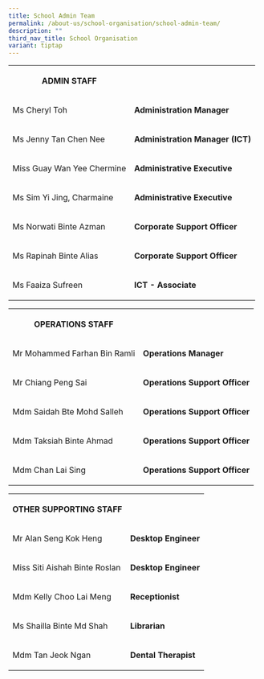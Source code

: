 ```yaml
---
title: School Admin Team
permalink: /about-us/school-organisation/school-admin-team/
description: ""
third_nav_title: School Organisation
variant: tiptap
---
```

<table style="minWidth: 50px">
<colgroup>
<col>
<col>
</colgroup>
<tbody>
<tr>
<th rowspan="1" colspan="1">
<p>ADMIN STAFF</p>
</th>
<th rowspan="1" colspan="1">
<p></p>
</th>
</tr>
<tr>
<td rowspan="1" colspan="1">
<p>Ms Cheryl Toh</p>
</td>
<td rowspan="1" colspan="1">
<p><strong>Administration Manager</strong>
</p>
</td>
</tr>
<tr>
<td rowspan="1" colspan="1">
<p>Ms Jenny Tan Chen Nee</p>
</td>
<td rowspan="1" colspan="1">
<p><strong>Administration Manager (ICT)</strong>
</p>
</td>
</tr>
<tr>
<td rowspan="1" colspan="1">
<p>Miss Guay Wan Yee Chermine</p>
</td>
<td rowspan="1" colspan="1">
<p><strong>Administrative Executive</strong>
</p>
</td>
</tr>
<tr>
<td rowspan="1" colspan="1">
<p>Ms Sim Yi Jing, Charmaine</p>
</td>
<td rowspan="1" colspan="1">
<p><strong>Administrative Executive</strong>
</p>
</td>
</tr>
<tr>
<td rowspan="1" colspan="1">
<p>Ms Norwati Binte Azman</p>
</td>
<td rowspan="1" colspan="1">
<p><strong>Corporate Support Officer</strong>
</p>
</td>
</tr>
<tr>
<td rowspan="1" colspan="1">
<p>Ms Rapinah Binte Alias</p>
</td>
<td rowspan="1" colspan="1">
<p><strong>Corporate Support Officer</strong>
</p>
</td>
</tr>
<tr>
<td rowspan="1" colspan="1">
<p>Ms Faaiza Sufreen</p>
</td>
<td rowspan="1" colspan="1">
<p><strong>ICT - Associate</strong>
</p>
</td>
</tr>
</tbody>
</table>
<table style="minWidth: 50px">
<colgroup>
<col>
<col>
</colgroup>
<tbody>
<tr>
<th rowspan="1" colspan="1">
<p>OPERATIONS STAFF</p>
</th>
<th rowspan="1" colspan="1">
<p></p>
</th>
</tr>
<tr>
<td rowspan="1" colspan="1">
<p>Mr Mohammed Farhan Bin Ramli</p>
</td>
<td rowspan="1" colspan="1">
<p><strong>Operations Manager</strong>
</p>
</td>
</tr>
<tr>
<td rowspan="1" colspan="1">
<p>Mr Chiang Peng Sai</p>
</td>
<td rowspan="1" colspan="1">
<p><strong>Operations Support Officer</strong>
</p>
</td>
</tr>
<tr>
<td rowspan="1" colspan="1">
<p>Mdm Saidah Bte Mohd Salleh</p>
</td>
<td rowspan="1" colspan="1">
<p><strong>Operations Support Officer</strong>
</p>
</td>
</tr>
<tr>
<td rowspan="1" colspan="1">
<p>Mdm Taksiah Binte Ahmad</p>
</td>
<td rowspan="1" colspan="1">
<p><strong>Operations Support Officer</strong>
</p>
</td>
</tr>
<tr>
<td rowspan="1" colspan="1">
<p>Mdm Chan Lai Sing</p>
</td>
<td rowspan="1" colspan="1">
<p><strong>Operations Support Officer</strong>
</p>
</td>
</tr>
</tbody>
</table>
<table style="minWidth: 50px">
<colgroup>
<col>
<col>
</colgroup>
<tbody>
<tr>
<th rowspan="1" colspan="1">
<p>OTHER SUPPORTING STAFF</p>
</th>
<th rowspan="1" colspan="1">
<p></p>
</th>
</tr>
<tr>
<td rowspan="1" colspan="1">
<p>Mr Alan Seng Kok Heng</p>
</td>
<td rowspan="1" colspan="1">
<p><strong>Desktop Engineer</strong>
</p>
</td>
</tr>
<tr>
<td rowspan="1" colspan="1">
<p>Miss Siti Aishah Binte Roslan</p>
</td>
<td rowspan="1" colspan="1">
<p><strong>Desktop Engineer</strong>
</p>
</td>
</tr>
<tr>
<td rowspan="1" colspan="1">
<p>Mdm Kelly Choo Lai Meng</p>
</td>
<td rowspan="1" colspan="1">
<p><strong>Receptionist</strong>
</p>
</td>
</tr>
<tr>
<td rowspan="1" colspan="1">
<p>Ms Shailla Binte Md Shah</p>
</td>
<td rowspan="1" colspan="1">
<p><strong>Librarian</strong>
</p>
</td>
</tr>
<tr>
<td rowspan="1" colspan="1">
<p>Mdm Tan Jeok Ngan</p>
</td>
<td rowspan="1" colspan="1">
<p><strong>Dental Therapist</strong>
</p>
</td>
</tr>
</tbody>
</table>
<p></p>
